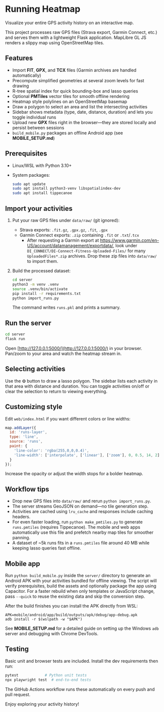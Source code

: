 # Running Heatmap

Visualize your entire GPS activity history on an interactive map.

This project processes raw GPS files (Strava export, Garmin Connect, etc.) and serves them with a lightweight Flask application. MapLibre GL JS renders a slippy map using OpenStreetMap tiles.

## Features

- Import **FIT**, **GPX**, and **TCX** files (Garmin archives are handled automatically)
- Precompute simplified geometries at several zoom levels for fast drawing
- R-tree spatial index for quick bounding-box and lasso queries
- Optional **PMTiles** vector tiles for smooth offline rendering
- Heatmap style polylines on an OpenStreetMap basemap
- Draw a polygon to select an area and list the intersecting activities
- Sidebar shows metadata (type, date, distance, duration) and lets you toggle individual runs
- Upload new **GPX** files right in the browser—they are stored locally and persist between sessions
- `build_mobile.py` packages an offline Android app (see **MOBILE_SETUP.md**)

## Prerequisites

- Linux/WSL with Python 3.10+
- System packages:

  ```bash
  sudo apt update
  sudo apt install python3-venv libspatialindex-dev
  sudo apt install tippecanoe
  ```

## Import your activities

1. Put your raw GPS files under `data/raw/` (git ignored):
   - Strava exports: `.fit.gz`, `.gpx.gz`, `.fit`, `.gpx`
   - Garmin Connect exports: `.zip` containing `.fit` or `.txt`/`.tcx`
     - After requesting a Garmin export at https://www.garmin.com/en-US/account/datamanagement/exportdata/, look under
       `DI_CONNECT/DI-Connect-Fitness-Uploaded-Files/` for many
       `UploadedFiles*.zip` archives. Drop these zip files into
       `data/raw/` to import them.
2. Build the processed dataset:

   ```bash
   cd server
   python3 -m venv .venv
   source .venv/bin/activate
   pip install -r requirements.txt
   python import_runs.py
   ```

   The command writes `runs.pkl` and prints a summary.

## Run the server

```bash
cd server
flask run
```

Open [http://127.0.0.1:5000/](http://127.0.0.1:5000/) in your browser.  
Pan/zoom to your area and watch the heatmap stream in.

## Selecting activities

Use the **⊙** button to draw a lasso polygon. The sidebar lists each activity in that area with distance and duration. You can toggle activities on/off or clear the selection to return to viewing everything.

## Customizing style

Edit `web/index.html` if you want different colors or line widths:

```js
map.addLayer({
  id: 'runs-layer',
  type: 'line',
  source: 'runs',
  paint: {
    'line-color': 'rgba(255,0,0,0.4)',
    'line-width': ['interpolate', ['linear'], ['zoom'], 0, 0.5, 14, 2]
  }
});
```

Increase the opacity or adjust the width stops for a bolder heatmap.

## Workflow tips

- Drop new GPS files into `data/raw/` and rerun `python import_runs.py`.
- The server streams GeoJSON on demand—no tile generation step.
- Activities are cached using `lru_cache` and responses include caching headers.
- For even faster loading, run `python make_pmtiles.py` to generate `runs.pmtiles` (requires Tippecanoe). The mobile and web apps automatically use this file and prefetch nearby map tiles for smoother panning.
- A dataset of ~5k runs fits in a `runs.pmtiles` file around 40&nbsp;MB while keeping lasso queries fast offline.

## Mobile app

Run `python build_mobile.py` inside the `server/` directory to generate an
Android APK with your activities bundled for offline viewing. The script will verify
prerequisites, build the assets and optionally package the app using Capacitor.
For a faster rebuild when only templates or JavaScript change, pass
`--quick` to reuse the existing data and skip the conversion step.

After the build finishes you can install the APK directly from WSL:
```
APK=mobile/android/app/build/outputs/apk/debug/app-debug.apk
adb install -r $(wslpath -w "$APK")
```
See **MOBILE_SETUP.md** for a detailed guide on setting up the Windows `adb` server and debugging with Chrome DevTools.

## Testing

Basic unit and browser tests are included. Install the dev requirements then run:

```bash
pytest            # Python unit tests
npx playwright test  # end-to-end tests
```

The GitHub Actions workflow runs these automatically on every push and pull request.

Enjoy exploring your activity history!
